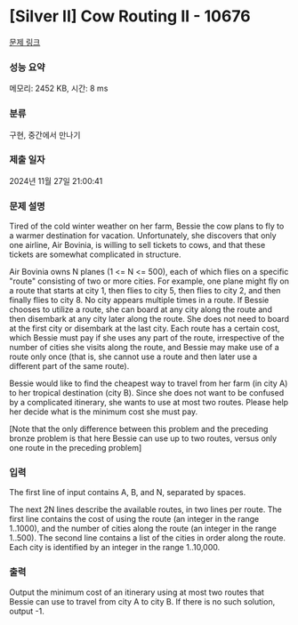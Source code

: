 # [Silver II] Cow Routing II - 10676 

[문제 링크](https://www.acmicpc.net/problem/10676) 

### 성능 요약

메모리: 2452 KB, 시간: 8 ms

### 분류

구현, 중간에서 만나기

### 제출 일자

2024년 11월 27일 21:00:41

### 문제 설명

<p>Tired of the cold winter weather on her farm, Bessie the cow plans to fly to a warmer destination for vacation.  Unfortunately, she discovers that only one airline, Air Bovinia, is willing to sell tickets to cows, and that these tickets are somewhat complicated in structure.</p>

<p>Air Bovinia owns N planes (1 <= N <= 500), each of which flies on a specific "route" consisting of two or more cities.  For example, one plane might fly on a route that starts at city 1, then flies to city 5, then flies to city 2, and then finally flies to city 8.  No city appears multiple times in a route.  If Bessie chooses to utilize a route, she can board at any city along the route and then disembark at any city later along the route.  She does not need to board at the first city or disembark at the last city.  Each route has a certain cost, which Bessie must pay if she uses any part of the route, irrespective of the number of cities she visits along the route, and Bessie may make use of a route only once (that is, she cannot use a route and then later use a different part of the same route).</p>

<p>Bessie would like to find the cheapest way to travel from her farm (in city A) to her tropical destination (city B). Since she does not want to be confused by a complicated itinerary, she wants to use at most two routes.  Please help her decide what is the minimum cost she must pay.</p>

<p>[Note that the only difference between this problem and the preceding bronze problem is that here Bessie can use up to two routes, versus only one route in the preceding problem]</p>

### 입력 

 <p>The first line of input contains A, B, and N, separated by spaces.</p>

<p>The next 2N lines describe the available routes, in two lines per route. The first line contains the cost of using the route (an integer in the range 1..1000), and the number of cities along the route (an integer in the range 1..500).  The second line contains a list of the cities in order along the route.  Each city is identified by an integer in the range 1..10,000.</p>

### 출력 

 <p>Output the minimum cost of an itinerary using at most two routes that Bessie can use to travel from city A to city B.  If there is no such solution, output -1.</p>


